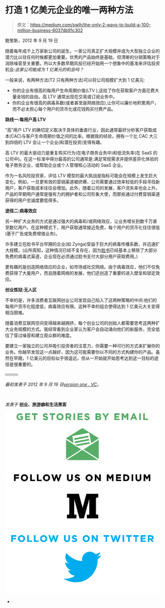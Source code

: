 # 打造 1 亿美元企业的唯一两种方法

> 原文：<https://medium.com/swlh/the-only-2-ways-to-build-a-100-million-business-6037db91c302>

鲍里斯，2012 年 9 月 19 日

随着每年成千上万家新公司的诞生，一家公司真正扩大规模并成为大型独立企业的潜力比以往任何时候都更加重要。优秀的产品始终是基础，但清晰的分销策略对于消除噪音至关重要。所以大多数早期风投已经开始用一个想象中的基准来评估投资机会:*这家公司能成为 1 亿美元的机会吗？*

一般来说，有两种方法(T2 只有两种方法)可以将公司规模扩大到 1 亿美元:

*   你的企业有很高的每用户生命周期价值(LTV ),这给了你在获取客户方面花费大量金钱的自由。高 LTV 通常出现在交易或订阅业务中。
*   你的企业有很高的病毒系数(或者甚至是网络效应),让你可以廉价地积累用户，而不必太担心每个用户的货币化或花钱购买付费产品。

**路线一:每用户高 LTV**

“高”用户 LTV 的确切定义取决于具体的垂直行业，因此通常最好分析客户获取成本(CAC)与客户生命周期价值之间的比率。根据我的经验，拥有一个比 CAC 大三到四倍的 LTV 会让一个企业(和潜在投资)变得有趣。

高 LTV 的最大驱动力是重复购买行为(在电子商务业务中)和低流失率(在 SaaS 的公司中)。在这一标准中得分最高的公司通常是:满足常规需求并提供差异化体验的电子商务企业，或帮助企业或个人管理核心活动的 SaaS 企业。

作为一名风险投资家，评估 LTV 模型的最大挑战是指标可能会在规模上发生巨大变化。例如，一旦更有效的营销渠道被挤爆，公司需要通过效率较低的手段寻找新用户，客户获取成本往往会增加。此外，随着公司的发展，客户流失率也会上升。产品的早期用户通常是强有力的拥护者和公司形象大使，而那些通过付费营销渠道获得的用户忠诚度要低得多。

**途径二:病毒效应**

另一种扩大业务的方式是通过强大的病毒和/或网络效应，让业务增长到数千万甚至数亿用户。在这种模式下，用户获取通常接近免费，每个用户的货币化往往很低(基于广告或免费增值业务)。

许多建立在脸书平台早期的企业(如 Zynga)受益于巨大的病毒传播系数，并迅速扩大规模。(众所周知，这种情况已经不复存在，因为[脸书](http://facebook.com/)已经基本上移除了大部分免费的病毒式渠道，企业现在必须通过脸书支付大部分用户获取费用。)

更有趣的是创造网络效应的企业，如市场或社交网络。由于病毒效应，他们不仅免费获得了大量用户，而且随着网络的发展，他们还创造了重要的进入壁垒和锁定效应。

**创业炼狱:无人区**

不幸的是，许多消费者互联网创业公司发现自己陷入了这两种策略的中间:他们的每用户货币化程度低，病毒效应有限。这种不幸的组合使得达到 1 亿美元大关变得相当困难。

随着消费互联网空间变得越来越拥挤，每个创业公司的创始人都需要思考这两种扩大业务规模的方式。我经常看到企业家认为客户会自动涌向他们的新服务，完全低估了穿过噪音和建立观众群的难度。

要建立一家独立的公司并吸引投资者的注意力，你需要一种可行的方式来扩展你的业务。你越早发现这一点越好，因为这可能需要你以不同的方式构建你的产品。虽然在早期，1 亿美元的目标似乎很遥远，但从一开始就开始思考达到这一目标的途径是很重要的。

![](img/71d6168b9d6ec4b15e21c1ab7220264e.png)

*最初发表于 2012 年 9 月 19 日*[*version one . VC*](http://versionone.vc/the-only-2-ways-to-build-a-100-million-business/)*。*

![](img/c1192ebad88d6b1fc6ae1d6a2bc61154.png)

*发表于* **创业、旅游癖和生活黑客**

[![](img/de26c089e79a3a2a25d2b750ff6db50f.png)](http://supply.us9.list-manage.com/subscribe?u=310af6eb2240d299c7032ef6c&id=d28d8861ad)[![](img/f47a578114e0a96bdfabc3a5400688d5.png)](https://blog.growth.supply/)[![](img/c1351daa9c4f0c8ac516addb60c82f6b.png)](https://twitter.com/swlh_)

-